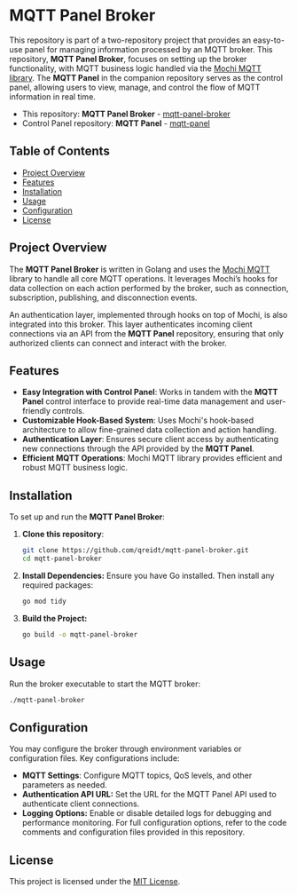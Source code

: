 # MQTT Panel Broker

This repository is part of a two-repository project that provides an easy-to-use panel for managing information 
processed by an MQTT broker. This repository, **MQTT Panel Broker**, focuses on setting up the broker functionality, 
with MQTT business logic handled via the [Mochi MQTT library](https://github.com/mochi-mqtt/server). The **MQTT
Panel** in the companion repository serves as the control panel, allowing users to view, manage, and control the flow 
of MQTT information in real time.

- This repository: **MQTT Panel Broker** - [mqtt-panel-broker](https://github.com/qreidt/mqtt-panel-broker)
- Control Panel repository: **MQTT Panel** - [mqtt-panel](https://github.com/qreidt/mqtt-panel)

## Table of Contents
- [Project Overview](#project-overview)
- [Features](#features)
- [Installation](#installation)
- [Usage](#usage)
- [Configuration](#configuration)
- [License](#license)

## Project Overview

The **MQTT Panel Broker** is written in Golang and uses the [Mochi MQTT](https://github.com/mochi-mqtt/server) library
to handle all core MQTT operations. It leverages Mochi’s hooks for data collection on each action performed by the 
broker, such as connection, subscription, publishing, and disconnection events.

An authentication layer, implemented through hooks on top of Mochi, is also integrated into this broker. This layer 
authenticates incoming client connections via an API from the **MQTT Panel** repository, ensuring that only authorized
clients can connect and interact with the broker.

## Features

- **Easy Integration with Control Panel**: Works in tandem with the **MQTT Panel** control interface to provide real-time data management and user-friendly controls.
- **Customizable Hook-Based System**: Uses Mochi's hook-based architecture to allow fine-grained data collection and action handling.
- **Authentication Layer**: Ensures secure client access by authenticating new connections through the API provided by the **MQTT Panel**.
- **Efficient MQTT Operations**: Mochi MQTT library provides efficient and robust MQTT business logic.

## Installation

To set up and run the **MQTT Panel Broker**:

1. **Clone this repository**:
   ```bash
   git clone https://github.com/qreidt/mqtt-panel-broker.git
   cd mqtt-panel-broker
   ```
   
2. **Install Dependencies:** Ensure you have Go installed. Then install any required packages:
   ```bash
   go mod tidy
   ```
3. **Build the Project:**
   ```bash
   go build -o mqtt-panel-broker
   ```
   
## Usage
Run the broker executable to start the MQTT broker:
```bash
./mqtt-panel-broker
```

## Configuration
You may configure the broker through environment variables or configuration files. Key configurations include:

- **MQTT Settings**: Configure MQTT topics, QoS levels, and other parameters as needed.
- **Authentication API URL:** Set the URL for the MQTT Panel API used to authenticate client connections.
- **Logging Options:** Enable or disable detailed logs for debugging and performance monitoring. 
For full configuration options, refer to the code comments and configuration files provided in this repository.

## License
This project is licensed under the [MIT License](https://opensource.org/license/mit).